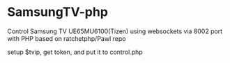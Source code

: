 # SamsungTV-php
Control Samsung TV UE65MU6100(Tizen) using websockets via 8002 port with PHP
based on ratchetphp/Pawl repo

setup $tvip, get token, and put it to control.php
